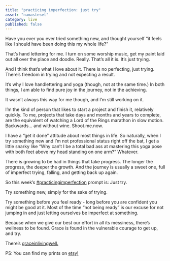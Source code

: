 ```yaml
---
title: "practicing imperfection: just try"
asset: "namasteset" 
category: live
published: false
---
```

Have you ever you ever tried something new, and thought yourself “it feels like I should have been doing this my whole life?”

That’s hand lettering for me. I turn on some worship music, get my paint laid out all over the place and doodle. Really. That’s all it is. It’s just trying.

And I think that’s what I love about it. There is no perfecting, just trying. There’s freedom in trying and not expecting a result.

It’s why I love handlettering and yoga (though, not at the same time.) In both things, I am able to find pure joy in the journey, not in the achieving.

It wasn’t always this way for me though, and I’m still working on it.

I’m the kind of person that likes to start a project and finish it, relatively quickly. To me, projects that take days and months and years to complete, are the equivalent of watching a Lord of the Rings marathon in slow motion. Backwards… and without wine. Shoot.me.now.

I have a “get it done” attitude about most things in life. So naturally, when I try something new and I’m not professional status right off the bat, I get a little snarky like “Why can’t I be a total bad ass at mastering this yoga pose with both feet above my head standing on one arm?” Whatever.

There is growing to be had in things that take progress. The longer the progress, the deeper the growth. And the journey is usually a sweet one, full of imperfect trying, falling, and getting back up again.

So this week’s [#practicingimperfection](https://www.instagram.com/explore/tags/practicingimperfection/)
prompt is: Just try.

Try something new, simply for the sake of trying.

Try something before you feel ready - long before you are confident you might be good at it. Most of the time “not being ready” is our excuse for not jumping in and just letting ourselves be imperfect at something.

Because when we give our best our effort in all its messiness, there’s wellness to be found. Grace is found in the vulnerable courage to get up, and try.

There’s [graceinlivingwell.](https://www.instagram.com/explore/tags/graceinlivingwell/) 

PS: You can find my prints on [etsy!](https://www.etsy.com/shop/MyLivingWell)
